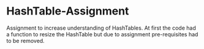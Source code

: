 # HashTable-Assignment
Assignment to increase understanding of HashTables. At first the code had a function to resize the HashTable but due to assignment pre-requisites had to be removed.
